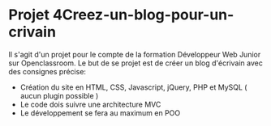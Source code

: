 # Projet 4Creez-un-blog-pour-un-crivain
Il s'agit d'un projet pour le compte de la formation Développeur Web Junior sur Openclassroom.
Le but de se projet est de créer un blog d'écrivain avec des consignes précise:
- Création du site en HTML, CSS, Javascript, jQuery, PHP et MySQL ( aucun plugin possible )
- Le code dois suivre une architecture MVC
- Le développement se fera au maximum en POO
